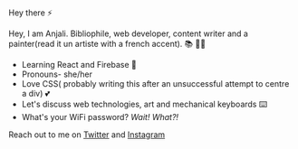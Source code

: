 Hey there ⚡

Hey, I am Anjali. Bibliophile, web developer, content writer and a painter(read it un artiste with a french accent). 📚 👩‍💻
 - Learning React and Firebase  🌱
 - Pronouns- she/her
 - Love CSS( probably writing this after an unsuccessful attempt to centre a div) 💕
 - Let's discuss web technologies, art and mechanical keyboards ⌨️
 - What's your WiFi password? *Wait! What?!*

Reach out to me on [Twitter](https://twitter.com/_Anjali19_) and [Instagram](https://www.instagram.com/_anjali19___/)

